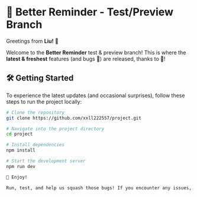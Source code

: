 # 🚀 Better Reminder - Test/Preview Branch  

Greetings from **Liu!** 👋  

Welcome to the **Better Reminder** test & preview branch! This is where the **latest & freshest** features (and bugs 🐞) are released, thanks to 🐧!

## 🛠️ Getting Started  

To experience the latest updates (and occasional surprises), follow these steps to run the project locally:  

```sh
# Clone the repository  
git clone https://github.com/xxll222557/project.git  

# Navigate into the project directory  
cd project  

# Install dependencies  
npm install  

# Start the development server  
npm run dev  

🎉 Enjoy!

Run, test, and help us squash those bugs! If you encounter any issues, feel free to ignore them!
